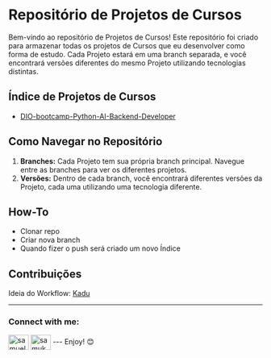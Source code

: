 # Repositório de Projetos de Cursos

Bem-vindo ao repositório de Projetos de Cursos! Este repositório foi criado para armazenar todas os projetos de Cursos que eu desenvolver como forma de estudo. Cada Projeto estará em uma branch separada, e você encontrará versões diferentes do mesmo Projeto utilizando tecnologias distintas.

## Índice de Projetos de Cursos

- [DIO-bootcamp-Python-AI-Backend-Developer](https://github.com/samuk10/coursesProjects/tree/DIO-bootcamp-Python-AI-Backend-Developer)

## Como Navegar no Repositório

1. **Branches:** Cada Projeto tem sua própria branch principal. Navegue entre as branches para ver os diferentes projetos.
2. **Versões:** Dentro de cada branch, você encontrará diferentes versões da Projeto, cada uma utilizando uma tecnologia diferente.
## How-To

- Clonar repo
- Criar nova branch
- Quando fizer o push será criado um novo Índice
## Contribuições

Ideia do Workflow: [Kadu](https://www.tabnews.com.br/Kadu/automatizacao-inteligente-no-github-mantendo-seu-readme-sempre-atualizado)

---

<h3 align="left">Connect with me:</h3>
<p align="left">
<a href=https://linkedin.com/in/samuel-sampaio-espindola target=blank><img align=center src=https://raw.githubusercontent.com/rahuldkjain/github-profile-readme-generator/master/src/images/icons/Social/linked-in-alt.svg alt=samuel-sampaio-espindola height=30 width=40 /></a>
<a href=https://www.youtube.com/c/samukarb target=blank><img align=center src=https://raw.githubusercontent.com/rahuldkjain/github-profile-readme-generator/master/src/images/icons/Social/youtube.svg alt=samukarb height=30 width=40 /></a>
---
Enjoy! 😊
</p>
